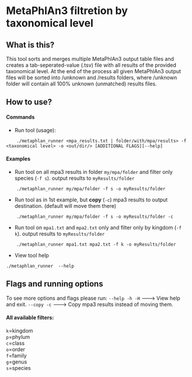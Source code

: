 MetaPhlAn3 filtretion by taxonomical level
==========================================
What is this?
-------------
This tool sorts and merges multiple MetaPhlAn3 output table files and creates a tab-seperated-value (.tsv) file with all results of the provided taxonomical level.
At the end of the process all given MetaPhlAn3 output files will be sorted into /unknown and /results folders, where /unknown folder will contain all 100% unknown (unmatched) results files.

How to use?
-----------
#### Commands
* Run tool (usage):
```
    ./metaphlan_runner <mpa_results.txt | folder/with/mpa/results> -f <taxonomical level> -o <out/dir/> [ADDITIONAL FLAGS][--help]
```
#### Examples
* Run tool on all mpa3 results in folder `my/mpa/folder` and filter only species (`-f s`). output results to `myResults/folder`
```
    ./metaphlan_runner my/mpa/folder -f s -o myResults/folder
```
* Run tool as in 1st example, but __copy__ (`-c`) mpa3 results to output destination. (default will move them there)
```
    ./metaphlan_runner my/mpa/folder -f s -o myResults/folder -c
```
* Run tool on `mpa1.txt` and `mpa2.txt` only and filter only by kingdom (`-f k`). output results to `myResults/folder`
```
    ./metaphlan_runner mpa1.txt mpa2.txt -f k -o myResults/folder
```
* View tool help
```
./metaphlan_runner  --help
```

Flags and running options
-------------------------
To see more options and flags please run:
`--help -h -H`  ---> View help and exit.
`--copy -c`     ---> Copy mpa3 results instead of moving them.
<br>
#### All available filters:
`k`=kingdom <br>
`p`=phylum<br>
`c`=class<br>
`o`=order<br>
`f`=family<br>
`g`=genus<br>
`s`=species
